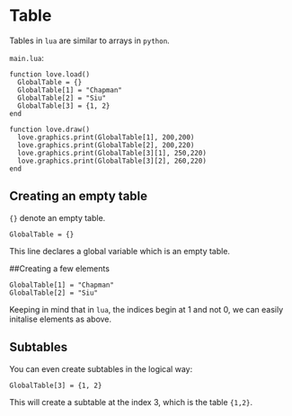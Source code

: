 # Table

Tables in `lua` are similar to arrays in `python`.

`main.lua`:

```
function love.load()
  GlobalTable = {}
  GlobalTable[1] = "Chapman"
  GlobalTable[2] = "Siu"
  GlobalTable[3] = {1, 2}
end

function love.draw()
  love.graphics.print(GlobalTable[1], 200,200)
  love.graphics.print(GlobalTable[2], 200,220)
  love.graphics.print(GlobalTable[3][1], 250,220)
  love.graphics.print(GlobalTable[3][2], 260,220)
end

```

## Creating an empty table

`{}` denote an empty table.

```
GlobalTable = {}
```

This line declares a global variable which is an empty table.

##Creating a few elements

```
GlobalTable[1] = "Chapman"
GlobalTable[2] = "Siu"
```

Keeping in mind that in `lua`, the indices begin at 1 and not 0, we can easily initalise elements as above.

## Subtables

You can even create subtables in the logical way:

```
GlobalTable[3] = {1, 2}
```

This will create a subtable at the index 3, which is the table `{1,2}`.



